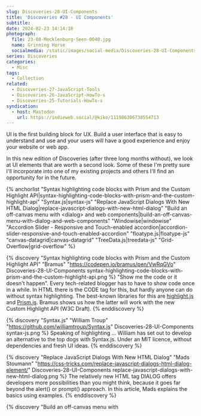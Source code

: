 ```yaml
---
slug: Discoveries-28-UI-Components
title: 'Discoveries #28 - UI Components'
subtitle:
date: 2024-02-23 14:14:10
photograph:
  file: 23-08-Mecklenburg-Seen-0040.jpg
  name: Grinning Horse
  socialmedia: /static/images/social-media/Discoveries-28-UI-Components.png
series: Discoveries
categories:
  - Misc
tags:
  - Collection
related:
  - Discoveries-27-JavaScript-Tools
  - Discoveries-26-JavaScript-HowTo-s
  - Discoveries-25-Tutorials-HowTo-s
syndication:
  - host: Mastodon
    url: https://indieweb.social/@kiko/111986306738554713
---
```


UI is the first building block for UX. Build a user interface that is easy to understand and use and your users will have a good experience and enjoy your website or web app.

In this new edition of Discoveries (after three long months without), we look at UI elements that are worth a second look. Some of these I&#39;m pretty sure I&#39;ll incorporate into one of my existing projects and others I&#39;ll find an opportunity for in the future.

{% anchorlist 
  "Syntax highlighting code blocks with Prism and the Custom Highlight API|syntax-highlighting-code-blocks-with-prism-and-the-custom-highlight-api"
  "Syntax.js|syntax-js"
  "Replace JavaScript Dialogs With New HTML Dialog|replace-javascript-dialogs-with-new-html-dialog"
  "Build an off-canvas menu with &lt;dialog&gt; and web components|build-an-off-canvas-menu-with-dialog-and-web-components"
  "Windowise|windowise"
  "Accordion Slider - Responsive and Touch-enabled accordion|accordion-slider-responsive-and-touch-enabled-accordion"
  "floatype.js|floatype-js"
  "canvas-datagrid|canvas-datagrid"
  "TreeData.js|treedata-js"
  "Grid-Overflow|grid-overflow"
%}

<!-- more -->

{% discovery "Syntax highlighting code blocks with Prism and the Custom Highlight API" "Bramus" "https://codepen.io/bramus/pen/VwRqGVo" Discoveries-28-UI-Components syntax-highlighting-code-blocks-with-prism-and-the-custom-highlight-api.png %}
&quot;Show me the code or it doesn&#39;t happen&quot;. Every tech-related blogger has to have to show code once in a while. In HTML there is the CODE tag for this, but hardly anyone can do without syntax highlighting. The best-known libraries for this are <a href="https://highlightjs.org/">highlight.js</a> and <a href="https://prismjs.com/">Prism.js</a>. Bramus shows us how the latter will work with the new Custom Highlight API (W3C Draft).
{% enddiscovery %}

{% discovery "Syntax.js" "William Troup" "https://github.com/williamtroup/Syntax.js" Discoveries-28-UI-Components syntax-js.png %}
Speaking of highlighting ... William has set out to develop an alternative to the top dogs with Syntax.js. Under an MIT licence, without dependencies and fresh UI ideas.
{% enddiscovery %}

{% discovery "Replace JavaScript Dialogs With New HTML Dialog" "Mads Stoumann" "https://css-tricks.com/replace-javascript-dialogs-html-dialog-element/" Discoveries-28-UI-Components replace-javascript-dialogs-with-new-html-dialog.png %}
The relatively new HTML tag DIALOG offers developers more possibilities than you might think, because it goes far beyond the alert() or prompt() approach. In this article, Mads explains the basics using examples.
{% enddiscovery %}

{% discovery "Build an off-canvas menu with <dialog> and web components" "Mark Conroy" "https://blog.logrocket.com/build-off-canvas-menu-web-components/" Discoveries-28-UI-Components build-an-off-canvas-menu-with-dialog-and-web-components.png %}
Mark goes one step further with the DIALOG element and shows how you can use it to build an attractive off-canvas menu ... and I already know exactly where I will use this approach ;)
{% enddiscovery %}

{% discovery "Windowise" "Gao Sun" "https://gao-sun.github.io/windowise/" Discoveries-28-UI-Components windowise.png %}
More than 7 years ago, Gao presented Windowise, a library that uses all kinds of HTML tags to offer the user interesting and effective interaction options. The name of the project says it all.
{% enddiscovery %}

{% discovery "Accordion Slider - Responsive and Touch-enabled accordion" "David Ghiurău (bqworks)" "https://bqworks.net/accordion-slider/" Discoveries-28-UI-Components accordion-slider-responsive-and-touch-enabled-accordion.png %}
Presenting images in an interesting way is always a challenge and many slideshow libraries look very similar. David&#39;s Accordion Slider (especially example 1) is a real exception and works on all device classes, which is not a matter of course.
{% enddiscovery %}

{% discovery "floatype.js" "Kailash Nadh" "https://github.com/knadh/floatype.js" Discoveries-28-UI-Components floatype-js.png %}
We all know autocomplete drop downs from our favourite IDE, whatever it is called. Kailash has something similar for every normal textarea.
{% enddiscovery %}

{% discovery "canvas-datagrid" "Tony Germaneri" "https://github.com/TonyGermaneri/canvas-datagrid" Discoveries-28-UI-Components canvas-datagrid.png %}
This is a Canvas based data grid web component, which looks and feels like an early Excel or other spreadsheet. Let your user load JSON, edit cells, sort columns and so on. Cool and useful.
{% enddiscovery %}

{% discovery "TreeData.js" "Raphael Amorim" "https://raphamorim.io/treeData.js/" Discoveries-28-UI-Components treedata-js.png %}
Not only genealogists like to visualise connections as a tree. Such a tree is quickly created using a Value/Parent object and Raphael&#39;s solution.
{% enddiscovery %}

{% discovery "Grid-Overflow" "Roman Flössler" "https://github.com/Roman-Flossler/Grid-Overflow" Discoveries-28-UI-Components grid-overflow.png %}
This is a pure CSS solution for masonry layout and grid layout, where grid items can be given vertigo, panorama or VIP class to overflow into the next cell.
{% enddiscovery %}

